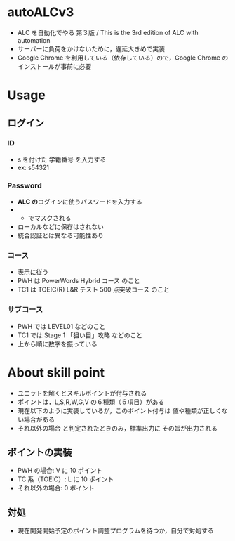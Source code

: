 # autoALCv3

- ALC を自動化でやる 第３版 / This is the 3rd edition of ALC with automation
- サーバーに負荷をかけないために，遅延大きめで実装
- Google Chrome を利用している（依存している）ので，Google Chrome のインストールが事前に必要

# Usage

## ログイン

### ID

- s を付けた 学籍番号 を入力する
- ex: s54321

### Password

- **ALC の**ログインに使うパスワードを入力する
- - でマスクされる
- ローカルなどに保存はされない
- 統合認証とは異なる可能性あり

### コース

- 表示に従う
- PWH は PowerWords Hybrid コース のこと
- TC1 は TOEIC(R) L&R テスト 500 点突破コース のこと

### サブコース

- PWH では LEVEL01 などのこと
- TC1 では Stage 1 「狙い目」攻略 などのこと
- 上から順に数字を振っている

# About skill point

- ユニットを解くとスキルポイントが付与される
- ポイントは，L,S,R,W,G,V の６種類（６項目）がある
- 現在以下のように実装しているが，このポイント付与は 値や種類が正しくない場合がある
- それ以外の場合 と判定されたときのみ，標準出力に その旨が出力される

## ポイントの実装

- PWH の場合: V に 10 ポイント
- TC 系（TOEIC）: L に 10 ポイント
- それ以外の場合: 0 ポイント

## 対処

- 現在開発開始予定のポイント調整プログラムを待つか，自分で対処する
